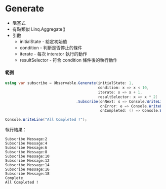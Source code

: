 # Generate

-   阻塞式
-   有點類似 Linq.Aggregate()
-   引數
    -   initialState - 給定初始值
    -   condition - 判斷是否停止的條件
    -   iterate - 每次 interator 執行的動作
    -   resultSelector - 符合 condition 條件後的執行動作

#### 範例

```cs
using var subscribe = Observable.Generate(initialState: 1,
                                          condition: x => x < 10,
                                          iterate: x => x + 1,
                                          resultSelector: x => x * 2)
                                .Subscribe(onNext: s => Console.WriteLine($"Subscribe Message:{s}"),
                                           onError: e => Console.WriteLine(e.Message),
                                           onCompleted: () => Console.WriteLine("Complete"));

Console.WriteLine("All Completed !");
```

執行結果：

```
Subscribe Message:2
Subscribe Message:4
Subscribe Message:6
Subscribe Message:8
Subscribe Message:10
Subscribe Message:12
Subscribe Message:14
Subscribe Message:16
Subscribe Message:18
Complete
All Completed !
```
